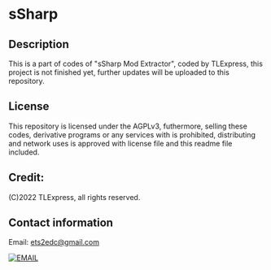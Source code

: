 # sSharp

## Description

This is a part of codes of "sSharp Mod Extractor", coded by TLExpress, this project is not finished yet, further updates will be uploaded to this repository.

## License

This repository is licensed under the AGPLv3, futhermore, selling these codes, derivative programs or any services with is prohibited, distributing and network uses is approved with license file and this readme file included.

## Credit: 
(C)2022 TLExpress, all rights reserved.

## Contact information

Email: ets2edc@gmail.com

[![EMAIL](https://tlexpress.github.io/CGhws/index_files/email_thumb.png)](mailto:ets2edc@gmail.com)
